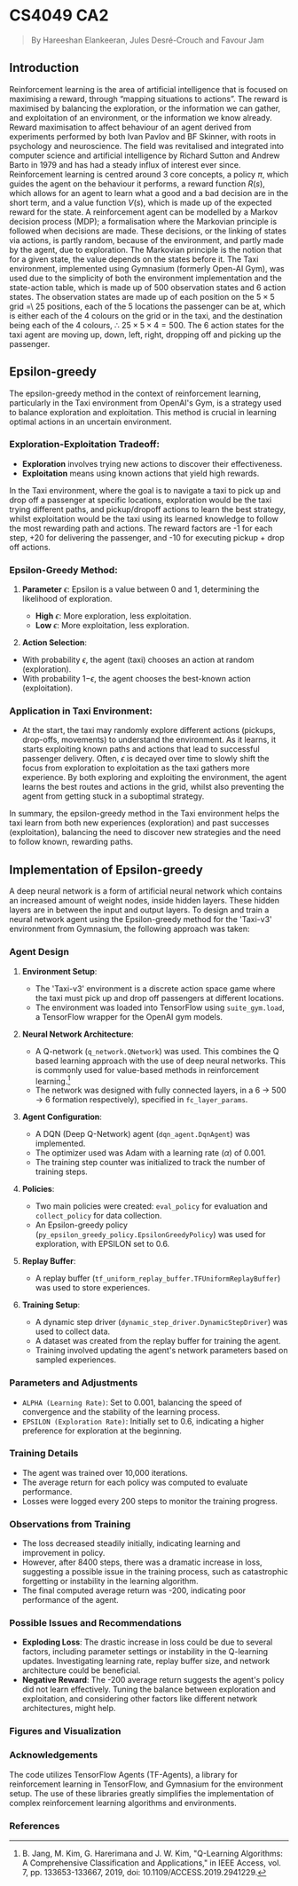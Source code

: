 # CS4049 CA2
> By Hareeshan Elankeeran, Jules Desré-Crouch and Favour Jam


## Introduction

Reinforcement learning is the area of artificial intelligence that is focused on maximising a reward, through “mapping situations to actions”. The reward is maximised by balancing the exploration, or the information we can gather, and exploitation of an environment, or the information we know already. Reward maximisation to affect behaviour of an agent derived from experiments performed by both Ivan Pavlov and BF Skinner, with roots in psychology and neuroscience. The field was revitalised and integrated into computer science and artificial intelligence by Richard Sutton and Andrew Barto in 1979 and has had a steady influx of interest ever since. Reinforcement learning is centred around 3 core concepts, a policy $\pi$, which guides the agent on the behaviour it performs, a reward function $R\left(s\right)$, which allows for an agent to learn what a good and a bad decision are in the short term, and a value function $V\left(s\right)$, which is made up of the expected reward for the state.
A reinforcement agent can be modelled by a Markov decision process (MDP); a formalisation where the Markovian principle is followed when decisions are made. These decisions, or the linking of states via actions, is partly random, because of the environment, and partly made by the agent, due to exploration. The Markovian principle is the notion that for a given state, the value depends on the states before it. 
The Taxi environment, implemented using Gymnasium (formerly Open-AI Gym), was used due to the simplicity of both the environment implementation and the state-action table, which is made up of 500 observation states and 6 action states. The observation states are made up of each position on the $5\times5$ grid =\ 25 positions, each of the 5 locations the passenger can be at, which is either each of the 4 colours on the grid or in the taxi, and the destination being each of the 4 colours, $\therefore$ $25 \times 5 \times 4 = 500$. The 6 action states for the taxi agent are moving up, down, left, right, dropping off and picking up the passenger. 

## Epsilon-greedy

The epsilon-greedy method in the context of reinforcement learning, particularly in the Taxi environment from OpenAI's Gym, is a strategy used to balance exploration and exploitation. This method is crucial in learning optimal actions in an uncertain environment.

### Exploration-Exploitation Tradeoff:
- **Exploration** involves trying new actions to discover their effectiveness.
- **Exploitation** means using known actions that yield high rewards.

In the Taxi environment, where the goal is to navigate a taxi to pick up and drop off a passenger at specific locations, exploration would be the taxi trying different paths, and pickup/dropoff actions to learn the best strategy, whilst exploitation would be the taxi using its learned knowledge to follow the most rewarding path and actions. The reward factors are -1 for each step, +20 for delivering the passenger, and -10 for executing pickup + drop off actions. 

### Epsilon-Greedy Method:
1. **Parameter** $\epsilon$: Epsilon is a value between 0 and 1, determining the likelihood of exploration.
    - **High** $\epsilon$: More exploration, less exploitation.
    - **Low** $\epsilon$: More exploitation, less exploration.

1. **Action Selection**:
- With probability $\epsilon$, the agent (taxi) chooses an action at random (exploration).
- With probability 1−$\epsilon$, the agent chooses the best-known action (exploitation).

### Application in Taxi Environment:
- At the start, the taxi may randomly explore different actions (pickups, drop-offs, movements) to understand the environment. As it learns, it starts exploiting known paths and actions that lead to successful passenger delivery. Often, $\epsilon$ is decayed over time to slowly shift the focus from exploration to exploitation as the taxi gathers more experience. By both exploring and exploiting the environment, the agent learns the best routes and actions in the grid, whilst also preventing the agent from getting stuck in a suboptimal strategy.

In summary, the epsilon-greedy method in the Taxi environment helps the taxi learn from both new experiences (exploration) and past successes (exploitation), balancing the need to discover new strategies and the need to follow known, rewarding paths.


## Implementation of Epsilon-greedy

A deep neural network is a form of artificial neural network which contains an increased amount of weight nodes, inside hidden layers. These hidden layers are in between the input and output layers. To design and train a neural network agent using the Epsilon-greedy method for the 'Taxi-v3' environment from Gymnasium, the following approach was taken:

### Agent Design

1. **Environment Setup**: 
   - The 'Taxi-v3' environment is a discrete action space game where the taxi must pick up and drop off passengers at different locations.
   - The environment was loaded into TensorFlow using `suite_gym.load`, a TensorFlow wrapper for the OpenAI gym models.

2. **Neural Network Architecture**:
   - A Q-network (`q_network.QNetwork`) was used. This combines the Q based learning approach with the use of deep neural networks. This is commonly used for value-based methods in reinforcement learning.[^1]
   - The network was designed with fully connected layers, in a 6 -> 500 -> 6 formation respectively), specified in `fc_layer_params`.

3. **Agent Configuration**:
   - A DQN (Deep Q-Network) agent (`dqn_agent.DqnAgent`) was implemented.
   - The optimizer used was Adam with a learning rate ($\alpha$) of 0.001.
   - The training step counter was initialized to track the number of training steps.

4. **Policies**:
   - Two main policies were created: `eval_policy` for evaluation and `collect_policy` for data collection.
   - An Epsilon-greedy policy (`py_epsilon_greedy_policy.EpsilonGreedyPolicy`) was used for exploration, with EPSILON set to 0.6.

5. **Replay Buffer**:
   - A replay buffer (`tf_uniform_replay_buffer.TFUniformReplayBuffer`) was used to store experiences.

6. **Training Setup**:
   - A dynamic step driver (`dynamic_step_driver.DynamicStepDriver`) was used to collect data.
   - A dataset was created from the replay buffer for training the agent.
   - Training involved updating the agent's network parameters based on sampled experiences.

### Parameters and Adjustments

- `ALPHA (Learning Rate)`: Set to 0.001, balancing the speed of convergence and the stability of the learning process.
- `EPSILON (Exploration Rate)`: Initially set to 0.6, indicating a higher preference for exploration at the beginning.

### Training Details

- The agent was trained over 10,000 iterations.
- The average return for each policy was computed to evaluate performance.
- Losses were logged every 200 steps to monitor the training progress.

### Observations from Training

- The loss decreased steadily initially, indicating learning and improvement in policy.
- However, after 8400 steps, there was a dramatic increase in loss, suggesting a possible issue in the training process, such as catastrophic forgetting or instability in the learning algorithm.
- The final computed average return was -200, indicating poor performance of the agent.

### Possible Issues and Recommendations

- **Exploding Loss**: The drastic increase in loss could be due to several factors, including parameter settings or instability in the Q-learning updates. Investigating learning rate, replay buffer size, and network architecture could be beneficial.
- **Negative Reward**: The -200 average return suggests the agent's policy did not learn effectively. Tuning the balance between exploration and exploitation, and considering other factors like different network architectures, might help.

### Figures and Visualization



### Acknowledgements

The code utilizes TensorFlow Agents (TF-Agents), a library for reinforcement learning in TensorFlow, and Gymnasium for the environment setup. The use of these libraries greatly simplifies the implementation of complex reinforcement learning algorithms and environments.

### References

[^1]: B. Jang, M. Kim, G. Harerimana and J. W. Kim, "Q-Learning Algorithms: A Comprehensive Classification and Applications," in IEEE Access, vol. 7, pp. 133653-133667, 2019, doi: 10.1109/ACCESS.2019.2941229.



